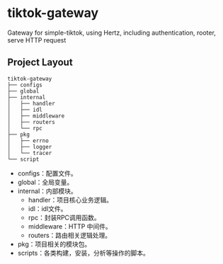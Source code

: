 # tiktok-gateway
Gateway for simple-tiktok, using Hertz, including authentication, rooter, serve HTTP request

## Project Layout
```
tiktok-gateway
├── configs
├── global
├── internal
│   ├── handler
│   ├── idl
│   ├── middleware
│   ├── routers
│   └── rpc
├── pkg
│   ├── errno
│   ├── logger
│   └── tracer
└── script
```

* configs：配置文件。
* global：全局变量。
* internal：内部模块。
    * handler：项目核心业务逻辑。
    * idl：idl文件。
    * rpc：封装RPC调用函数。
    * middleware：HTTP 中间件。
    * routers：路由相关逻辑处理。
* pkg：项目相关的模块包。
* scripts：各类构建，安装，分析等操作的脚本。
